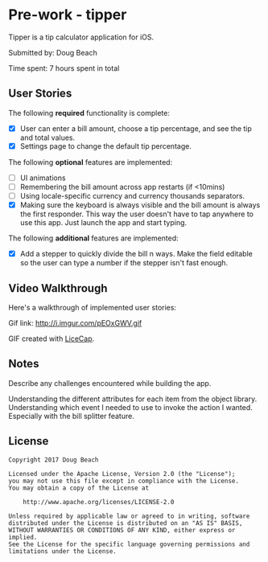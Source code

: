 # Pre-work - tipper

Tipper is a tip calculator application for iOS.

Submitted by: Doug Beach

Time spent: 7 hours spent in total

## User Stories

The following **required** functionality is complete:

* [X] User can enter a bill amount, choose a tip percentage, and see the tip and total values.
* [X] Settings page to change the default tip percentage.

The following **optional** features are implemented:
* [ ] UI animations
* [ ] Remembering the bill amount across app restarts (if <10mins)
* [ ] Using locale-specific currency and currency thousands separators.
* [X] Making sure the keyboard is always visible and the bill amount is always the first responder. This way the user doesn't have to tap anywhere to use this app. Just launch the app and start typing.

The following **additional** features are implemented:

- [X] Add a stepper to quickly divide the bill n ways. Make the field editable so the user can type a number if the stepper isn't fast enough.

## Video Walkthrough 

Here's a walkthrough of implemented user stories:

Gif link: http://i.imgur.com/pEOxGWV.gif

GIF created with [LiceCap](http://www.cockos.com/licecap/).

## Notes

Describe any challenges encountered while building the app.

Understanding the different attributes for each item from the object library.
Understanding which event I needed to use to invoke the action I wanted. Especially with the bill splitter feature.

## License

    Copyright 2017 Doug Beach

    Licensed under the Apache License, Version 2.0 (the "License");
    you may not use this file except in compliance with the License.
    You may obtain a copy of the License at

        http://www.apache.org/licenses/LICENSE-2.0

    Unless required by applicable law or agreed to in writing, software
    distributed under the License is distributed on an "AS IS" BASIS,
    WITHOUT WARRANTIES OR CONDITIONS OF ANY KIND, either express or implied.
    See the License for the specific language governing permissions and
    limitations under the License.

